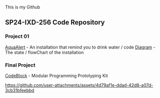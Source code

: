 This is my Github
## SP24-IXD-256 Code Repository

### Project 01 

[AquaAlert](Project1-AquaAlert) - An installation that remind you to drink water / code
[Diagram](未命名作品.jpg) - The state / flowChart of the installation

### Final Project
[CodeBlock](Project4/README.md) - Modular Programming Prototyping Kit


https://github.com/user-attachments/assets/4d79af1e-ddad-42d8-a07d-3cb31bfeebbd




